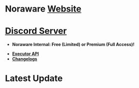 
# Noraware **[Website](https://noraware.xyz)**
# **[Discord Server](https://discord.gg/7zeRmJ38R8)**
- **Noraware Internal: Free (Limited) or Premium (Full Access)!**
* **[Executor API](api/readme.md)**
* **[Changelogs](api/changelogs.md)**

# Latest Update
